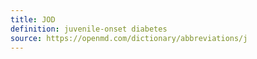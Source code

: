 ```yaml
---
title: JOD
definition: juvenile-onset diabetes
source: https://openmd.com/dictionary/abbreviations/j
---
```

